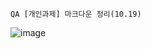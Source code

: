 ```git
QA [개인과제] 마크다운 정리(10.19)
```
![image](https://user-images.githubusercontent.com/110793635/193964679-996234a7-6cd2-4327-bff2-7ccd57039288.png)
